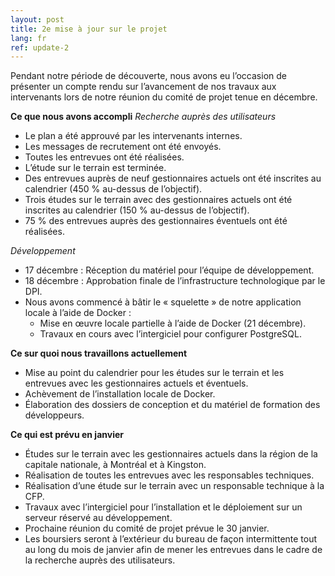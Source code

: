 ```yaml
---
layout: post
title: 2e mise à jour sur le projet
lang: fr
ref: update-2
---
```


Pendant notre période de découverte, nous avons eu l’occasion de présenter un compte rendu sur l’avancement de nos travaux aux intervenants lors de notre réunion du comité de projet tenue en décembre.

**Ce que nous avons accompli**
*Recherche auprès des utilisateurs* 
 - Le plan a été approuvé par les intervenants internes.
 - Les messages de recrutement ont été envoyés.
 - Toutes les entrevues ont été réalisées.
 - L’étude sur le terrain est terminée.
 - Des entrevues auprès de neuf gestionnaires actuels ont été inscrites au calendrier (450 % au-dessus de l’objectif).
 - Trois études sur le terrain avec des gestionnaires actuels ont été inscrites au calendrier (150 % au-dessus de l’objectif).
 - 75 % des entrevues auprès des gestionnaires éventuels ont été réalisées.

*Développement*
 - 17 décembre : Réception du matériel pour l’équipe de développement.
 - 18 décembre : Approbation finale de l’infrastructure technologique par le DPI.
 - Nous avons commencé à bâtir le « squelette » de notre application locale à l’aide de Docker :
	- Mise en œuvre locale partielle à l’aide de Docker (21 décembre).
	- Travaux en cours avec l’intergiciel pour configurer PostgreSQL.

**Ce sur quoi nous travaillons actuellement**
 - Mise au point du calendrier pour les études sur le terrain et les entrevues avec les gestionnaires actuels et éventuels.
 - Achèvement de l’installation locale de Docker.
 - Élaboration des dossiers de conception et du matériel de formation des développeurs.

**Ce qui est prévu en janvier**
 - Études sur le terrain avec les gestionnaires actuels dans la région de la capitale nationale, à Montréal et à Kingston.
 - Réalisation de toutes les entrevues avec les responsables techniques.
 - Réalisation d’une étude sur le terrain avec un responsable technique à la CFP.
 - Travaux avec l’intergiciel pour l’installation et le déploiement sur un serveur réservé au développement.
 - Prochaine réunion du comité de projet prévue le 30 janvier.
 - Les boursiers seront à l’extérieur du bureau de façon intermittente tout au long du mois de janvier afin de mener les entrevues dans le cadre de la recherche auprès des utilisateurs.

